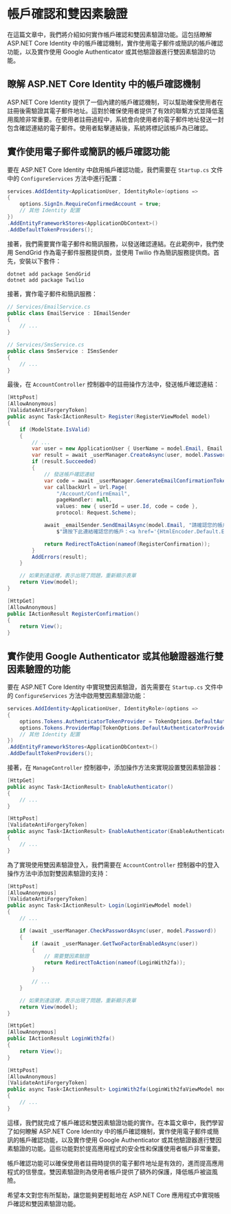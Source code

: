 # 帳戶確認和雙因素驗證

在這篇文章中，我們將介紹如何實作帳戶確認和雙因素驗證功能。這包括瞭解 ASP.NET Core Identity 中的帳戶確認機制，實作使用電子郵件或簡訊的帳戶確認功能，以及實作使用 Google Authenticator 或其他驗證器進行雙因素驗證的功能。

## 瞭解 ASP.NET Core Identity 中的帳戶確認機制

ASP.NET Core Identity 提供了一個內建的帳戶確認機制，可以幫助確保使用者在註冊後需驗證其電子郵件地址。這對於確保使用者提供了有效的聯繫方式並降低濫用風險非常重要。在使用者註冊過程中，系統會向使用者的電子郵件地址發送一封包含確認連結的電子郵件。使用者點擊連結後，系統將標記該帳戶為已確認。

## 實作使用電子郵件或簡訊的帳戶確認功能

要在 ASP.NET Core Identity 中啟用帳戶確認功能，我們需要在 `Startup.cs` 文件中的 `ConfigureServices` 方法中進行配置：

```csharp
services.AddIdentity<ApplicationUser, IdentityRole>(options =>
{
    options.SignIn.RequireConfirmedAccount = true;
    // 其他 Identity 配置
})
.AddEntityFrameworkStores<ApplicationDbContext>()
.AddDefaultTokenProviders();
```

接著，我們需要實作電子郵件和簡訊服務，以發送確認連結。在此範例中，我們使用 SendGrid 作為電子郵件服務提供商，並使用 Twilio 作為簡訊服務提供商。首先，安裝以下套件：

```
dotnet add package SendGrid
dotnet add package Twilio
```

接著，實作電子郵件和簡訊服務：

```csharp
// Services/EmailService.cs
public class EmailService : IEmailSender
{
    // ...
}

// Services/SmsService.cs
public class SmsService : ISmsSender
{
    // ...
}
```

最後，在 `AccountController` 控制器中的註冊操作方法中，發送帳戶確認連結：

```csharp
[HttpPost]
[AllowAnonymous]
[ValidateAntiForgeryToken]
public async Task<IActionResult> Register(RegisterViewModel model)
{
    if (ModelState.IsValid)
    {
        // ...
        var user = new ApplicationUser { UserName = model.Email, Email = model.Email };
        var result = await _userManager.CreateAsync(user, model.Password);
        if (result.Succeeded)
        {
            // 發送帳戶確認連結
            var code = await _userManager.GenerateEmailConfirmationTokenAsync(user);
            var callbackUrl = Url.Page(
                "/Account/ConfirmEmail",
                pageHandler: null,
                values: new { userId = user.Id, code = code },
                protocol: Request.Scheme);

            await _emailSender.SendEmailAsync(model.Email, "請確認您的帳戶",
                $"請按下此連結確認您的帳戶：<a href='{HtmlEncoder.Default.Encode(callbackUrl)}'>確認連結</a>");

            return RedirectToAction(nameof(RegisterConfirmation));
        }
        AddErrors(result);
    }

    // 如果到達這裡，表示出現了問題，重新顯示表單
    return View(model);
}

[HttpGet]
[AllowAnonymous]
public IActionResult RegisterConfirmation()
{
    return View();
}
```

## 實作使用 Google Authenticator 或其他驗證器進行雙因素驗證的功能

要在 ASP.NET Core Identity 中實現雙因素驗證，首先需要在 `Startup.cs` 文件中的 `ConfigureServices` 方法中啟用雙因素驗證功能：

```csharp
services.AddIdentity<ApplicationUser, IdentityRole>(options =>
{
    options.Tokens.AuthenticatorTokenProvider = TokenOptions.DefaultAuthenticatorProvider;
    options.Tokens.ProviderMap[TokenOptions.DefaultAuthenticatorProvider] = new AuthenticatorTokenProvider<ApplicationUser>();
    // 其他 Identity 配置
})
.AddEntityFrameworkStores<ApplicationDbContext>()
.AddDefaultTokenProviders();
```

接著，在 `ManageController` 控制器中，添加操作方法來實現設置雙因素驗證器：

```csharp
[HttpGet]
public async Task<IActionResult> EnableAuthenticator()
{
    // ...
}

[HttpPost]
[ValidateAntiForgeryToken]
public async Task<IActionResult> EnableAuthenticator(EnableAuthenticatorViewModel model)
{
    // ...
}
```

為了實現使用雙因素驗證登入，我們需要在 `AccountController` 控制器中的登入操作方法中添加對雙因素驗證的支持：

```csharp
[HttpPost]
[AllowAnonymous]
[ValidateAntiForgeryToken]
public async Task<IActionResult> Login(LoginViewModel model)
{
    // ...

    if (await _userManager.CheckPasswordAsync(user, model.Password))
    {
        if (await _userManager.GetTwoFactorEnabledAsync(user))
        {
            // 需要雙因素驗證
            return RedirectToAction(nameof(LoginWith2fa));
        }

        // ...
    }

    // 如果到達這裡，表示出現了問題，重新顯示表單
    return View(model);
}

[HttpGet]
[AllowAnonymous]
public IActionResult LoginWith2fa()
{
    return View();
}

[HttpPost]
[AllowAnonymous]
[ValidateAntiForgeryToken]
public async Task<IActionResult> LoginWith2fa(LoginWith2faViewModel model)
{
    // ...
}
```

這樣，我們就完成了帳戶確認和雙因素驗證功能的實作。在本篇文章中，我們學習了如何瞭解 ASP.NET Core Identity 中的帳戶確認機制，實作使用電子郵件或簡訊的帳戶確認功能，以及實作使用 Google Authenticator 或其他驗證器進行雙因素驗證的功能。這些功能對於提高應用程式的安全性和保護使用者帳戶非常重要。

帳戶確認功能可以確保使用者註冊時提供的電子郵件地址是有效的，進而提高應用程式的信譽度。雙因素驗證則為使用者帳戶提供了額外的保護，降低帳戶被盜風險。

希望本文對您有所幫助，讓您能夠更輕鬆地在 ASP.NET Core 應用程式中實現帳戶確認和雙因素驗證功能。